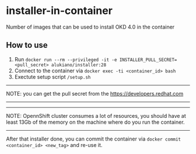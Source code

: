 # installer-in-container
Number of images that can be used to install OKD 4.0 in the container

## How to use

1. Run `docker run --rm --privileged -it -e INSTALLER_PULL_SECRET=<pull_secret> alukiano/installer:28`
2. Connect to the container via `docker exec -ti <container_id> bash`
3. Exectute setup script `/setup.sh`

***
NOTE: you can get the pull secret from the https://developers.redhat.com
***

***
NOTE: OpennShift cluster consumes a lot of resources, you should have at least 13Gb of the memory on the machine where do you run the container.
***

After that installer done, you can commit the container via `docker commit <container_id> <new_tag>` and re-use it.